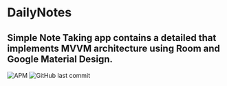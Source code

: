 # DailyNotes
## Simple Note Taking app contains a detailed that implements MVVM architecture using Room and Google Material Design.
![APM](https://img.shields.io/apm/l/android?style=plastic) ![GitHub last commit](https://img.shields.io/github/last-commit/pprathameshmore/DailyNotes)
